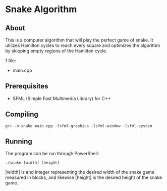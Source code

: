 # Snake Algorithm

## About

This is a computer algorithm that will play the perfect game of snake. It utilizes Hamilton cycles to reach every square and optimizes the algorithm by skipping empty regions of the Hamilton cycle.

1 file:
  * main.cpp

## Prerequisites

  * SFML (Simple Fast Multimedia Library) for C++

## Compiling

```batch
g++ -o snake main.cpp -lsfml-graphics -lsfml-window -lsfml-system
```

## Running

The program can be run through PowerShell:

```batch
./snake [width] [height]
```
[width] is and integer representing the desired width of the snake game measured in blocks, and likewise [height] is the desired height of the snake game.
